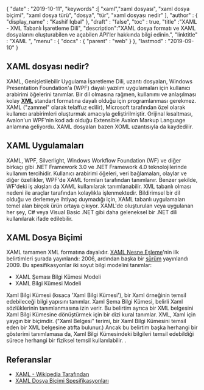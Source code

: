 {
  "date" : "2019-10-11",
  "keywords" :[ "xaml","xaml dosyası", "xaml dosya biçimi", "xaml dosya türü", "dosya", "tür", "xaml dosyası nedir" ],
  "author" : {
    "display_name" : "Kashif Iqbal"
},
  "draft" : "false",
  "toc" : true,
  "title" :"XAML - XML Tabanlı İşaretleme Dili",
  "description":"XAML dosya formatı ve XAML dosyalarını oluşturabilen ve açabilen API'ler hakkında bilgi edinin.",
  "linktitle" : "XAML ",
  "menu" : {
    "docs" : {
      "parent" : "web"
}
},
  "lastmod" : "2019-09-10"
}

## XAML dosyası nedir?

XAML, Genişletilebilir Uygulama İşaretleme Dili, uzantı dosyaları, Windows Presentation Foundation'a (WPF) dayalı yazılım uygulamaları için kullanıcı arabirimi öğelerini tanımlar. Bir dil olmasına rağmen, kullanımı ve anlaşılması kolay **[XML](/tr/web/xml/)** standart formatına dayalı olduğu için programlanması gerekmez. XAML ("zammel" olarak telaffuz edilir), Microsoft tarafından özel olarak kullanıcı arabirimleri oluşturmak amacıyla geliştirilmiştir. Orijinal kısaltması, Avalon'un WPF'nin kod adı olduğu Extensible Avalon Markup Language anlamına geliyordu. XAML dosyaları bazen XOML uzantısıyla da kaydedilir.

## XAML Uygulamaları

XAML, WPF, Silverlight, Windows Workflow Foundation (WF) ve diğer birkaçı gibi .NET Framework 3.0 ve .NET Framework 4.0 teknolojilerinde kullanım tercihidir. Kullanıcı arabirimi öğeleri, veri bağlamaları, olaylar ve diğer özellikler, WPF'de XAML formları tarafından tanımlanır. Benzer şekilde, WF'deki iş akışları da XAML kullanılarak tanımlanabilir. XML tabanlı olması nedeni ile araçlar tarafından kolaylıkla işlenmektedir. Bildirimsel bir dil olduğu ve derlemeye ihtiyaç duymadığı için, XAML tabanlı uygulamaları temel alan birçok ürün ortaya çıkıyor. XAML'de oluşturulan veya uygulanan her şey, C# veya Visual Basic .NET gibi daha geleneksel bir .NET dili kullanılarak ifade edilebilir.

## XAML Dosya Biçimi

XAML tamamen XML formatına dayalıdır. [XAML Nesne Eşleme](https://download.microsoft.com/download/0/A/6/0A6F7755-9AF5-448B-907D-13985ACCF53E/%5BMS-XAML%5D.pdf)'nin ilk belirtimleri şurada yayınlandı: 2006, ardından başka bir [sürüm](https://download.microsoft.com/download/0/A/6/0A6F7755-9AF5-448B-907D-13985ACCF53E/%5BMS-XAML-2009%5D.pdf) yayınlandı 2009. Bu spesifikasyonlar iki soyut bilgi modelini tanımlar:

* XAML Şeması Bilgi Kümesi Modeli
* XAML Bilgi Kümesi Modeli

Xaml Bilgi Kümesi (kısaca 'Xaml Bilgi Kümesi'), bir Xaml örneğinin temsil edebileceği bilgi yapısını tanımlar. Xaml Şema Bilgi Kümesi, belirli Xaml sözlüklerinin tanımlanmasına izin verir. Bu belirtim ayrıca bir XML belgesini Xaml Bilgi Kümesine dönüştürmek için bir dizi kural tanımlar. XML, Xaml için yaygın bir biçimdir. ("Xaml Belgesi" terimi, bir Xaml Bilgi Kümesini temsil eden bir XML belgesine atıfta bulunur.) Ancak bu belirtim başka herhangi bir gösterimi tanımlamasa da, Xaml Bilgi Kümesindeki bilgileri temsil edebildiği sürece herhangi bir fiziksel temsil kullanılabilir. .

## Referanslar

* [XAML - Wikipedia Tarafından](https://en.wikipedia.org/wiki/Extensible_Application_Markup_Language)
* [XAML Dosya Biçimi Spesifikasyonları](https://download.microsoft.com/download/0/A/6/0A6F7755-9AF5-448B-907D-13985ACCF53E/%5BMS-XAML-2009%5D.pdf)

